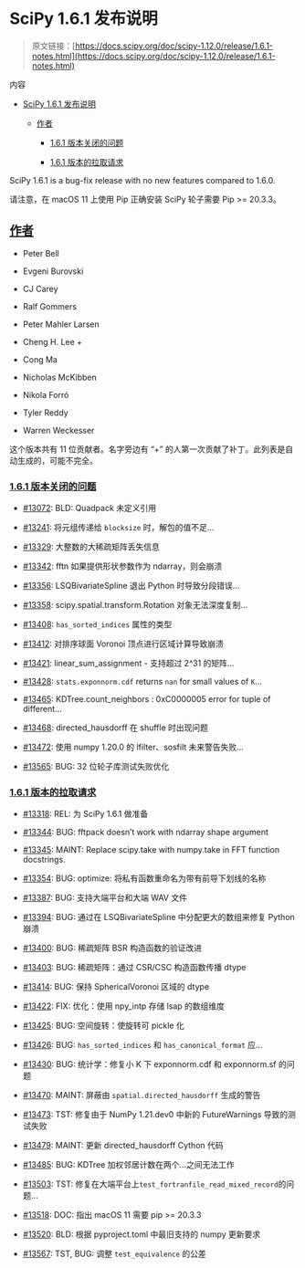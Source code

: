 # SciPy 1.6.1 发布说明

> 原文链接：[https://docs.scipy.org/doc/scipy-1.12.0/release/1.6.1-notes.html](https://docs.scipy.org/doc/scipy-1.12.0/release/1.6.1-notes.html)

内容

+   [SciPy 1.6.1 发布说明](#scipy-1-6-1-release-notes)

    +   [作者](#authors)

        +   [1.6.1 版本关闭的问题](#issues-closed-for-1-6-1)

        +   [1.6.1 版本的拉取请求](#pull-requests-for-1-6-1)

SciPy 1.6.1 is a bug-fix release with no new features compared to 1.6.0.

请注意，在 macOS 11 上使用 Pip 正确安装 SciPy 轮子需要 Pip >= 20.3.3。

## [作者](#id2)

+   Peter Bell

+   Evgeni Burovski

+   CJ Carey

+   Ralf Gommers

+   Peter Mahler Larsen

+   Cheng H. Lee +

+   Cong Ma

+   Nicholas McKibben

+   Nikola Forró

+   Tyler Reddy

+   Warren Weckesser

这个版本共有 11 位贡献者。名字旁边有 “+” 的人第一次贡献了补丁。此列表是自动生成的，可能不完全。

### [1.6.1 版本关闭的问题](#id3)

+   [#13072](https://github.com/scipy/scipy/issues/13072): BLD: Quadpack 未定义引用

+   [#13241](https://github.com/scipy/scipy/issues/13241): 将元组传递给 `blocksize` 时，解包的值不足…

+   [#13329](https://github.com/scipy/scipy/issues/13329): 大整数的大稀疏矩阵丢失信息

+   [#13342](https://github.com/scipy/scipy/issues/13342): fftn 如果提供形状参数作为 ndarray，则会崩溃

+   [#13356](https://github.com/scipy/scipy/issues/13356): LSQBivariateSpline 退出 Python 时导致分段错误…

+   [#13358](https://github.com/scipy/scipy/issues/13358): scipy.spatial.transform.Rotation 对象无法深度复制…

+   [#13408](https://github.com/scipy/scipy/issues/13408): `has_sorted_indices` 属性的类型

+   [#13412](https://github.com/scipy/scipy/issues/13412): 对排序球面 Voronoi 顶点进行区域计算导致崩溃

+   [#13421](https://github.com/scipy/scipy/issues/13421): linear_sum_assignment - 支持超过 2^31 的矩阵…

+   [#13428](https://github.com/scipy/scipy/issues/13428): `stats.exponnorm.cdf` returns `nan` for small values of `K`…

+   [#13465](https://github.com/scipy/scipy/issues/13465): KDTree.count_neighbors : 0xC0000005 error for tuple of different…

+   [#13468](https://github.com/scipy/scipy/issues/13468): directed_hausdorff 在 shuffle 时出现问题

+   [#13472](https://github.com/scipy/scipy/issues/13472): 使用 numpy 1.20.0 的 lfilter、sosfilt 未来警告失败…

+   [#13565](https://github.com/scipy/scipy/issues/13565): BUG: 32 位轮子库测试失败优化

### [1.6.1 版本的拉取请求](#id4)

+   [#13318](https://github.com/scipy/scipy/pull/13318): REL: 为 SciPy 1.6.1 做准备

+   [#13344](https://github.com/scipy/scipy/pull/13344): BUG: fftpack doesn’t work with ndarray shape argument

+   [#13345](https://github.com/scipy/scipy/pull/13345): MAINT: Replace scipy.take with numpy.take in FFT function docstrings.

+   [#13354](https://github.com/scipy/scipy/pull/13354): BUG: optimize: 将私有函数重命名为带有前导下划线的名称

+   [#13387](https://github.com/scipy/scipy/pull/13387): BUG: 支持大端平台和大端 WAV 文件

+   [#13394](https://github.com/scipy/scipy/pull/13394): BUG: 通过在 LSQBivariateSpline 中分配更大的数组来修复 Python 崩溃

+   [#13400](https://github.com/scipy/scipy/pull/13400): BUG: 稀疏矩阵 BSR 构造函数的验证改进

+   [#13403](https://github.com/scipy/scipy/pull/13403): BUG: 稀疏矩阵：通过 CSR/CSC 构造函数传播 dtype

+   [#13414](https://github.com/scipy/scipy/pull/13414): BUG: 保持 SphericalVoronoi 区域的 dtype

+   [#13422](https://github.com/scipy/scipy/pull/13422): FIX: 优化：使用 npy_intp 存储 lsap 的数组维度

+   [#13425](https://github.com/scipy/scipy/pull/13425): BUG: 空间旋转：使旋转可 pickle 化

+   [#13426](https://github.com/scipy/scipy/pull/13426): BUG: `has_sorted_indices` 和 `has_canonical_format` 应…

+   [#13430](https://github.com/scipy/scipy/pull/13430): BUG: 统计学：修复小 K 下 exponnorm.cdf 和 exponnorm.sf 的问题

+   [#13470](https://github.com/scipy/scipy/pull/13470): MAINT: 屏蔽由 `spatial.directed_hausdorff` 生成的警告

+   [#13473](https://github.com/scipy/scipy/pull/13473): TST: 修复由于 NumPy 1.21.dev0 中新的 FutureWarnings 导致的测试失败

+   [#13479](https://github.com/scipy/scipy/pull/13479): MAINT: 更新 directed_hausdorff Cython 代码

+   [#13485](https://github.com/scipy/scipy/pull/13485): BUG: KDTree 加权邻居计数在两个…之间无法工作

+   [#13503](https://github.com/scipy/scipy/pull/13503): TST: 修复在大端平台上`test_fortranfile_read_mixed_record`的问题…

+   [#13518](https://github.com/scipy/scipy/pull/13518): DOC: 指出 macOS 11 需要 pip >= 20.3.3

+   [#13520](https://github.com/scipy/scipy/pull/13520): BLD: 根据 pyproject.toml 中最旧支持的 numpy 更新要求

+   [#13567](https://github.com/scipy/scipy/pull/13567): TST, BUG: 调整 `test_equivalence` 的公差
